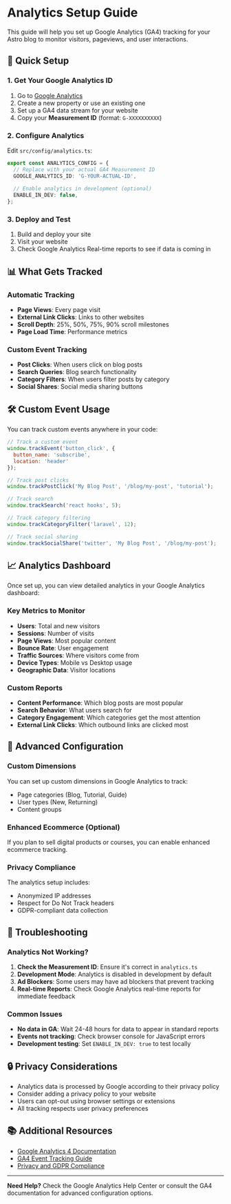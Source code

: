 # Analytics Setup Guide

This guide will help you set up Google Analytics (GA4) tracking for your Astro blog to monitor visitors, pageviews, and user interactions.

## 🚀 Quick Setup

### 1. Get Your Google Analytics ID

1. Go to [Google Analytics](https://analytics.google.com/)
2. Create a new property or use an existing one
3. Set up a GA4 data stream for your website
4. Copy your **Measurement ID** (format: `G-XXXXXXXXXX`)

### 2. Configure Analytics

Edit `src/config/analytics.ts`:

```typescript
export const ANALYTICS_CONFIG = {
  // Replace with your actual GA4 Measurement ID
  GOOGLE_ANALYTICS_ID: 'G-YOUR-ACTUAL-ID',
  
  // Enable analytics in development (optional)
  ENABLE_IN_DEV: false,
};
```

### 3. Deploy and Test

1. Build and deploy your site
2. Visit your website
3. Check Google Analytics Real-time reports to see if data is coming in

## 📊 What Gets Tracked

### Automatic Tracking
- **Page Views**: Every page visit
- **External Link Clicks**: Links to other websites
- **Scroll Depth**: 25%, 50%, 75%, 90% scroll milestones
- **Page Load Time**: Performance metrics

### Custom Event Tracking
- **Post Clicks**: When users click on blog posts
- **Search Queries**: Blog search functionality
- **Category Filters**: When users filter posts by category
- **Social Shares**: Social media sharing buttons

## 🛠️ Custom Event Usage

You can track custom events anywhere in your code:

```javascript
// Track a custom event
window.trackEvent('button_click', {
  button_name: 'subscribe',
  location: 'header'
});

// Track post clicks
window.trackPostClick('My Blog Post', '/blog/my-post', 'tutorial');

// Track search
window.trackSearch('react hooks', 5);

// Track category filtering
window.trackCategoryFilter('laravel', 12);

// Track social sharing
window.trackSocialShare('twitter', 'My Blog Post', '/blog/my-post');
```

## 📈 Analytics Dashboard

Once set up, you can view detailed analytics in your Google Analytics dashboard:

### Key Metrics to Monitor
- **Users**: Total and new visitors
- **Sessions**: Number of visits
- **Page Views**: Most popular content
- **Bounce Rate**: User engagement
- **Traffic Sources**: Where visitors come from
- **Device Types**: Mobile vs Desktop usage
- **Geographic Data**: Visitor locations

### Custom Reports
- **Content Performance**: Which blog posts are most popular
- **Search Behavior**: What users search for
- **Category Engagement**: Which categories get the most attention
- **External Link Clicks**: Which outbound links are clicked most

## 🔧 Advanced Configuration

### Custom Dimensions

You can set up custom dimensions in Google Analytics to track:
- Page categories (Blog, Tutorial, Guide)
- User types (New, Returning)
- Content groups

### Enhanced Ecommerce (Optional)

If you plan to sell digital products or courses, you can enable enhanced ecommerce tracking.

### Privacy Compliance

The analytics setup includes:
- Anonymized IP addresses
- Respect for Do Not Track headers
- GDPR-compliant data collection

## 🚫 Troubleshooting

### Analytics Not Working?

1. **Check the Measurement ID**: Ensure it's correct in `analytics.ts`
2. **Development Mode**: Analytics is disabled in development by default
3. **Ad Blockers**: Some users may have ad blockers that prevent tracking
4. **Real-time Reports**: Check Google Analytics real-time reports for immediate feedback

### Common Issues

- **No data in GA**: Wait 24-48 hours for data to appear in standard reports
- **Events not tracking**: Check browser console for JavaScript errors
- **Development testing**: Set `ENABLE_IN_DEV: true` to test locally

## 🔒 Privacy Considerations

- Analytics data is processed by Google according to their privacy policy
- Consider adding a privacy policy to your website
- Users can opt-out using browser settings or extensions
- All tracking respects user privacy preferences

## 📚 Additional Resources

- [Google Analytics 4 Documentation](https://developers.google.com/analytics/devguides/collection/ga4)
- [GA4 Event Tracking Guide](https://developers.google.com/analytics/devguides/collection/ga4/events)
- [Privacy and GDPR Compliance](https://support.google.com/analytics/answer/9019185)

---

**Need Help?** Check the Google Analytics Help Center or consult the GA4 documentation for advanced configuration options.